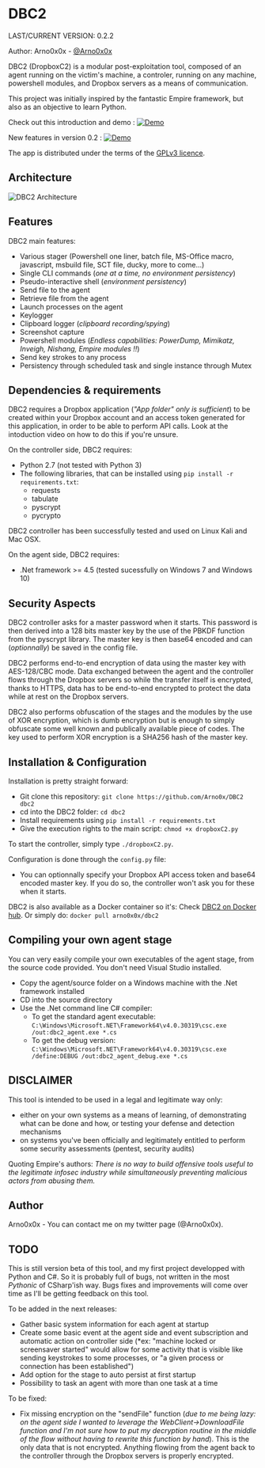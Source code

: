 DBC2
============
LAST/CURRENT VERSION: 0.2.2

Author: Arno0x0x - [@Arno0x0x](http://twitter.com/Arno0x0x)

DBC2 (DropboxC2) is a modular post-exploitation tool, composed of an agent running on the victim's machine, a controler, running on any machine, powershell modules, and Dropbox servers as a means of communication.

This project was initially inspired by the fantastic Empire framework, but also as an objective to learn Python.
  
Check out this introduction and demo :
[![Demo](https://dl.dropboxusercontent.com/s/uj7joge12iu6dn6/dbc2_demo.jpg?dl=0)](https://vimeo.com/195596062)
  
New features in version 0.2 :
[![Demo](https://dl.dropboxusercontent.com/s/flldt93uprg33cp/dbc2_v0.2.jpg?dl=0)](https://vimeo.com/197902404)

The app is distributed under the terms of the [GPLv3 licence](http://www.gnu.org/copyleft/gpl.html).

Architecture
----------------

![DBC2 Architecture](https://dl.dropboxusercontent.com/s/bwgtzt1x5e3zpxe/dbc2_architecture.jpg?dl=0 "DBC2 Architecture")


Features
----------------

DBC2 main features:
  - Various stager (Powershell one liner, batch file, MS-Office macro, javascript, msbuild file, SCT file, ducky, more to come...)
  - Single CLI commands (*one at a time, no environment persistency*)
  - Pseudo-interactive shell (*environment persistency*)
  - Send file to the agent
  - Retrieve file from the agent
  - Launch processes on the agent
  - Keylogger
  - Clipboard logger (*clipboard recording/spying*)
  - Screenshot capture
  - Powershell modules (*Endless capabilities: PowerDump, Mimikatz, Inveigh, Nishang, Empire modules !!*)
  - Send key strokes to any process
  - Persistency through scheduled task and single instance through Mutex
  
Dependencies & requirements
----------------

DBC2 requires a Dropbox application (*"App folder" only is sufficient*) to be created within your Dropbox account and an access token generated for this application, in order to be able to perform API calls. Look at the intoduction video on how to do this if you're unsure.

On the controller side, DBC2 requires:
* Python 2.7 (not tested with Python 3)
* The following libraries, that can be installed using `pip install -r requirements.txt`:
  - requests
  - tabulate
  - pyscrypt
  - pycrypto

DBC2 controller has been successfully tested and used on Linux Kali and Mac OSX.

On the agent side, DBC2 requires:
* .Net framework >= 4.5 (tested sucessfully on Windows 7 and Windows 10)

Security Aspects
-----------

DBC2 controller asks for a master password when it starts. This password is then derived into a 128 bits master key by the use of the PBKDF function from the pyscrypt library. The master key is then base64 encoded and can (*optionnally*) be saved in the config file.

DBC2 performs end-to-end encryption of data using the master key with AES-128/CBC mode. Data exchanged between the agent and the controller flows through the Dropbox servers so while the transfer itself is encrypted, thanks to HTTPS, data has to be end-to-end encrypted to protect the data while at rest on the Dropbox servers.

DBC2 also performs obfuscation of the stages and the modules by the use of XOR encryption, which is dumb encryption but is enough to simply obfuscate some well known and publically available piece of codes. The key used to perform XOR encryption is a SHA256 hash of the master key.


Installation & Configuration
------------

Installation is pretty straight forward:
* Git clone this repository: `git clone https://github.com/Arno0x/DBC2 dbc2`
* cd into the DBC2 folder: `cd dbc2`
* Install requirements using `pip install -r requirements.txt`
* Give the execution rights to the main script: `chmod +x dropboxC2.py`

To start the controller, simply type `./dropboxC2.py`.

Configuration is done through the `config.py` file:
* You can optionnally specify your Dropbox API access token and base64 encoded master key. If you do so, the controller won't ask you for these when it starts.

DBC2 is also available as a Docker container so it's:
Check [DBC2 on Docker hub](https://hub.docker.com/r/arno0x0x/dbc2/).
Or simply do: `docker pull arno0x0x/dbc2`

Compiling your own agent stage
------------

You can very easily compile your own executables of the agent stage, from the source code provided. You don't need Visual Studio installed.

* Copy the agent/source folder on a Windows machine with the .Net framework installed
* CD into the source directory
* Use the .Net command line C# compiler:
  - To get the standard agent executable: `C:\Windows\Microsoft.NET\Framework64\v4.0.30319\csc.exe /out:dbc2_agent.exe *.cs`
  - To get the debug version: `C:\Windows\Microsoft.NET\Framework64\v4.0.30319\csc.exe /define:DEBUG /out:dbc2_agent_debug.exe *.cs`

DISCLAIMER
----------------
This tool is intended to be used in a legal and legitimate way only:
  - either on your own systems as a means of learning, of demonstrating what can be done and how, or testing your defense and detection mechanisms
  - on systems you've been officially and legitimately entitled to perform some security assessments (pentest, security audits)

Quoting Empire's authors:
*There is no way to build offensive tools useful to the legitimate infosec industry while simultaneously preventing malicious actors from abusing them.*

Author
----------------
Arno0x0x - You can contact me on my twitter page (@Arno0x0x).

TODO
------------

This is still version beta of this tool, and my first project developped with Python and C#. So it is probably full of bugs, not written in the most *Pythonic* of CSharp'ish way. Bugs fixes and improvements will come over time as I'll be getting feedback on this tool.

To be added in the next releases:
- Gather basic system information for each agent at startup
- Create some basic event at the agent side and event subscription and automatic action on controller side (*ex: "machine locked or screensaver started" would allow for some activity that is visible like sending keystrokes to some processes, or "a given process or connection has been established")
- Add option for the stage to auto persist at first startup
- Possibility to task an agent with more than one task at a time

To be fixed:
- Fix missing encryption on the "sendFile" function (*due to me being lazy: on the agent side I wanted to leverage the WebClient->DownloadFile function and I'm not sure how to put my decryption routine in the middle of the flow without having to rewrite this function by hand*). This is the only data that is not encrypted. Anything flowing from the agent back to the controller through the Dropbox servers is properly encrypted.